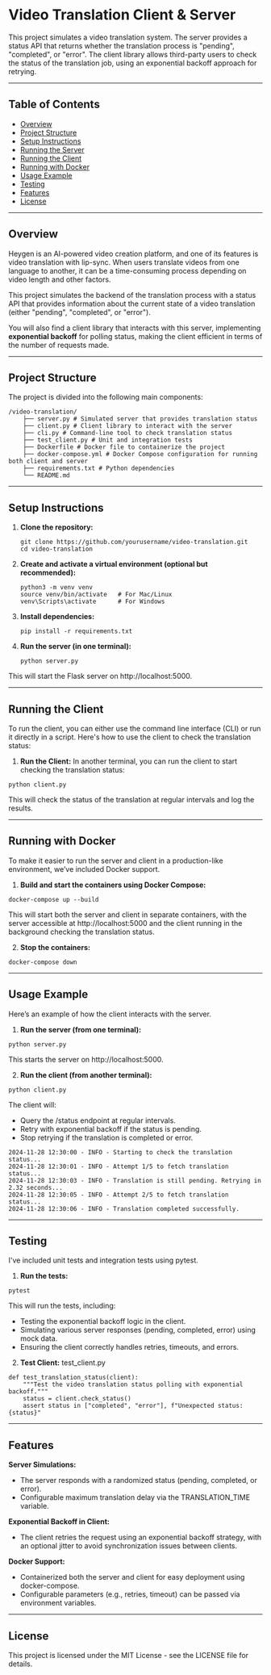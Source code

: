 # Video Translation Client & Server

This project simulates a video translation system. The server provides a status API that returns whether the translation process is "pending", "completed", or "error". The client library allows third-party users to check the status of the translation job, using an exponential backoff approach for retrying.

---

## Table of Contents

- [Overview](#overview)
- [Project Structure](#project-structure)
- [Setup Instructions](#setup-instructions)
- [Running the Server](#running-the-server)
- [Running the Client](#running-the-client)
- [Running with Docker](#running-with-docker)
- [Usage Example](#usage-example)
- [Testing](#testing)
- [Features](#features)
- [License](#license)

---

## Overview

Heygen is an AI-powered video creation platform, and one of its features is video translation with lip-sync. When users translate videos from one language to another, it can be a time-consuming process depending on video length and other factors.

This project simulates the backend of the translation process with a status API that provides information about the current state of a video translation (either "pending", "completed", or "error").

You will also find a client library that interacts with this server, implementing **exponential backoff** for polling status, making the client efficient in terms of the number of requests made.

---

## Project Structure

The project is divided into the following main components:
```
/video-translation/ 
    ├── server.py # Simulated server that provides translation status 
    ├── client.py # Client library to interact with the server 
    ├── cli.py # Command-line tool to check translation status 
    ├── test_client.py # Unit and integration tests 
    ├── Dockerfile # Docker file to containerize the project 
    ├── docker-compose.yml # Docker Compose configuration for running both client and server 
    ├── requirements.txt # Python dependencies 
    └── README.md
```



---

## Setup Instructions

1. **Clone the repository:**
   ```
   git clone https://github.com/yourusername/video-translation.git
   cd video-translation
   ```

2. **Create and activate a virtual environment (optional but recommended):**
   ```
   python3 -m venv venv
   source venv/bin/activate   # For Mac/Linux
   venv\Scripts\activate      # For Windows
   ```

3. **Install dependencies:**
   ```
   pip install -r requirements.txt
   ```

4. **Run the server (in one terminal):**
    ```
    python server.py
    ```
This will start the Flask server on http://localhost:5000.


---

## Running the Client

To run the client, you can either use the command line interface (CLI) or run it directly in a script. Here's how to use the client to check the translation status:

1. **Run the Client:**
In another terminal, you can run the client to start checking the translation status:
```
python client.py
```
This will check the status of the translation at regular intervals and log the results.

---

## Running with Docker
To make it easier to run the server and client in a production-like environment, we’ve included Docker support.

1. **Build and start the containers using Docker Compose:**
```
docker-compose up --build
```
This will start both the server and client in separate containers, with the server accessible at http://localhost:5000 and the client running in the background checking the translation status.

2. **Stop the containers:**
```
docker-compose down
```

---


## Usage Example
Here’s an example of how the client interacts with the server.

1. **Run the server (from one terminal):**

```
python server.py
```
This starts the server on http://localhost:5000.

2. **Run the client (from another terminal):**

```
python client.py
```
The client will:

- Query the /status endpoint at regular intervals.
- Retry with exponential backoff if the status is pending.
- Stop retrying if the translation is completed or error.

```
2024-11-28 12:30:00 - INFO - Starting to check the translation status...
2024-11-28 12:30:01 - INFO - Attempt 1/5 to fetch translation status...
2024-11-28 12:30:03 - INFO - Translation is still pending. Retrying in 2.32 seconds...
2024-11-28 12:30:05 - INFO - Attempt 2/5 to fetch translation status...
2024-11-28 12:30:06 - INFO - Translation completed successfully.
```

---


## Testing

I've included unit tests and integration tests using pytest.

1. **Run the tests:**
```
pytest
```
This will run the tests, including:

- Testing the exponential backoff logic in the client.
- Simulating various server responses (pending, completed, error) using mock data.
- Ensuring the client correctly handles retries, timeouts, and errors.

2. **Test Client:**
test_client.py
```
def test_translation_status(client):
    """Test the video translation status polling with exponential backoff."""
    status = client.check_status()
    assert status in ["completed", "error"], f"Unexpected status: {status}"
```

---

## Features


**Server Simulations:**

- The server responds with a randomized status (pending, completed, or error).
- Configurable maximum translation delay via the TRANSLATION_TIME variable.

**Exponential Backoff in Client:**

- The client retries the request using an exponential backoff strategy, with an optional jitter to avoid synchronization issues between clients.

**Docker Support:**

- Containerized both the server and client for easy deployment using docker-compose.
- Configurable parameters (e.g., retries, timeout) can be passed via environment variables.

---

## License

This project is licensed under the MIT License - see the LICENSE file for details.
